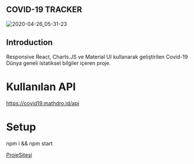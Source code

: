 
## COVID-19 TRACKER
![2020-04-26_05-31-23](https://user-images.githubusercontent.com/56710444/80296001-4025bc80-8780-11ea-9591-956fcb1935a6.png)

## Introduction
Responsive
React, Charts.JS ve Material UI kullanarak geliştirilen Covid-19 Dünya geneli istatiksel bilgiler içeren proje.

# Kullanılan API
https://covid19.mathdro.id/api

# Setup
npm i && npm start

[ProjeSitesi](https://koronavirus-f9bfd.web.app/)
